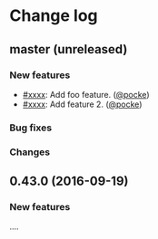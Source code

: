 # Change log

## master (unreleased)

### New features

* [#xxxx](https://example.com/xxxx): Add foo feature. ([@pocke][])
* [#xxxx](https://example.com/xxxx): Add feature 2. ([@pocke][])

### Bug fixes

### Changes

## 0.43.0 (2016-09-19)

### New features


....


[@pocke]: https://github.com/pocke
